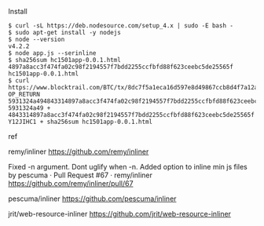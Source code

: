 Install

```
$ curl -sL https://deb.nodesource.com/setup_4.x | sudo -E bash -
$ sudo apt-get install -y nodejs
$ node --version
v4.2.2
$ node app.js --serinline
$ sha256sum hc1501app-0.0.1.html
4897a8acc3f474fa02c98f2194557f7bdd2255ccfbfd88f623ceebc5de25565f  hc1501app-0.0.1.html
$ curl https://www.blocktrail.com/BTC/tx/8dc7f5a1eca16d597e8d49867ccb8d4f7a12a1fea4602b8b820de3b3f4a55a6e
OP_RETURN 5931324a494843314897a8acc3f474fa02c98f2194557f7bdd2255ccfbfd88f623ceebc5de25565f
5931324a49 + 4843314897a8acc3f474fa02c98f2194557f7bdd2255ccfbfd88f623ceebc5de25565f
Y12JIHC1 + sha256sum hc1501app-0.0.1.html
```

ref

remy/inliner https://github.com/remy/inliner

Fixed -n argument. Dont uglify when -n. Added option to inline min js files by pescuma · Pull Request #67 · remy/inliner
 https://github.com/remy/inliner/pull/67

pescuma/inliner
 https://github.com/pescuma/inliner

 jrit/web-resource-inliner
  https://github.com/jrit/web-resource-inliner
